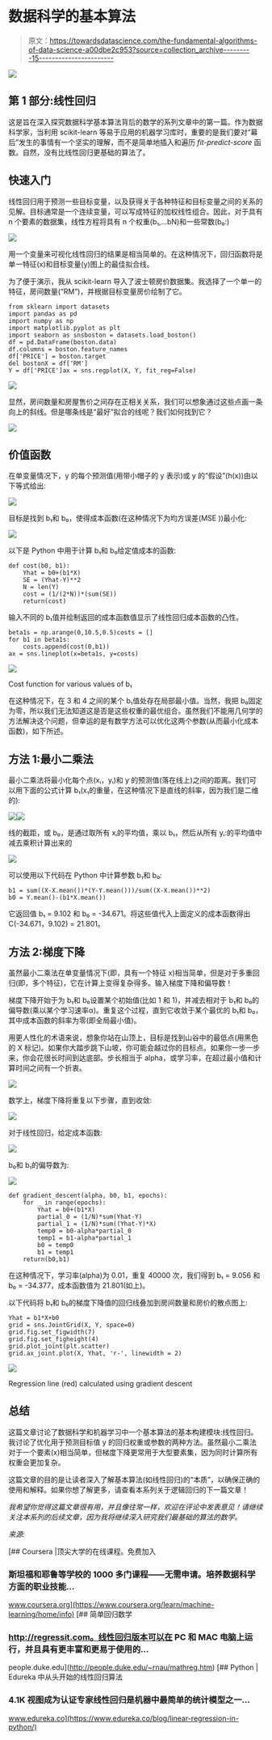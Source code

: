 # 数据科学的基本算法

> 原文：<https://towardsdatascience.com/the-fundamental-algorithms-of-data-science-a00dbe2c953?source=collection_archive---------15----------------------->

![](img/4b4f8faf1e448cdfe75c673b8ed33cc9.png)

## 第 1 部分:线性回归

这是旨在深入探究数据科学基本算法背后的数学的系列文章中的第一篇。作为数据科学家，当利用 scikit-learn 等易于应用的机器学习库时，重要的是我们要对“幕后”发生的事情有一个坚实的理解，而不是简单地插入和遍历 *fit-predict-score* 函数。自然，没有比线性回归更基础的算法了。

## 快速入门

线性回归用于预测一些目标变量，以及获得关于各种特征和目标变量之间的关系的见解。目标通常是一个连续变量，可以写成特征的加权线性组合。因此，对于具有 n 个要素的数据集，线性方程将具有 n 个权重(b₁,…bN)和一些常数(b₀:)

![](img/80b603f470a42d0c0acf3980933e1b73.png)

用一个变量来可视化线性回归的结果是相当简单的。在这种情况下，回归函数将是单一特征(x)和目标变量(y)图上的最佳拟合线。

为了便于演示，我从 scikit-learn 导入了波士顿房价数据集。我选择了一个单一的特征，房间数量(“RM”)，并根据目标变量房价绘制了它。

```
from sklearn import datasets
import pandas as pd
import numpy as np
import matplotlib.pyplot as plt
import seaborn as snsboston = datasets.load_boston()
df = pd.DataFrame(boston.data)
df.columns = boston.feature_names
df['PRICE'] = boston.target
del bostonX = df['RM']
Y = df['PRICE']ax = sns.regplot(X, Y, fit_reg=False)
```

![](img/bdbce933d9115775465d413fddbf4617.png)

显然，房间数量和房屋售价之间存在正相关关系，我们可以想象通过这些点画一条向上的斜线。但是哪条线是“最好”拟合的线呢？我们如何找到它？

![](img/389c6b37f5f000a4196ce7241093550e.png)

## 价值函数

在单变量情况下，y 的每个预测值(用带小帽子的 y 表示)或 y 的“假设”(h(x))由以下等式给出:

![](img/8f40f992b0de2382a351966500154bed.png)

目标是找到 b₁和 b₀，使得成本函数(在这种情况下为均方误差(MSE ))最小化:

![](img/2e03360c5342f53f8ff53b06bd753524.png)

以下是 Python 中用于计算 b₁和 b₀给定值成本的函数:

```
def cost(b0, b1):    
    Yhat = b0+(b1*X)
    SE = (Yhat-Y)**2
    N = len(Y)
    cost = (1/(2*N))*(sum(SE))
    return(cost)
```

输入不同的 b₁值并绘制返回的成本函数值显示了线性回归成本函数的凸性。

```
beta1s = np.arange(0,10.5,0.5)costs = []
for b1 in beta1s:
    costs.append(cost(0,b1))
ax = sns.lineplot(x=beta1s, y=costs)
```

![](img/3980397f4bfcccb349161cbb17f8409e.png)

Cost function for various values of b₁

在这种情况下，在 3 和 4 之间的某个 b₁值处存在局部最小值。当然，我把 b₀固定为零，所以我们无法知道这是否是这些权重的最优组合。虽然我们不能用几何学的方法解决这个问题，但幸运的是有数学方法可以优化这两个参数(从而最小化成本函数)，如下所述。

## 方法 1:最小二乘法

最小二乘法将最小化每个点(xᵢ，yᵢ)和 y 的预测值(落在线上)之间的距离。我们可以用下面的公式计算 b₁(x₁的重量，在这种情况下是直线的斜率，因为我们是二维的):

![](img/378a3bd6d814cc19216191a6f443b42d.png)![](img/e4723ae228085af7238438d8b792b211.png)

线的截距，或 b₀，是通过取所有 xᵢ的平均值，乘以 b₁，然后从所有 yᵢ:的平均值中减去乘积计算出来的

![](img/c7c51b8a6fdb89fa192aa44b8defd9d4.png)

可以使用以下代码在 Python 中计算参数 b₁和 b₀:

```
b1 = sum((X-X.mean())*(Y-Y.mean()))/sum((X-X.mean())**2)
b0 = Y.mean()-(b1*X.mean())
```

它返回值 b₁ = 9.102 和 b₀ = -34.671。将这些值代入上面定义的成本函数得出 C(-34.671，9.102) = 21.801。

## 方法 2:梯度下降

虽然最小二乘法在单变量情况下(即，具有一个特征 x)相当简单，但是对于多重回归(即，多个特征)，它在计算上变得复杂得多。输入梯度下降和偏导数！

梯度下降开始于为 b₁和 b₀设置某个初始值(比如 1 和 1)，并减去相对于 b₁和 b₀的偏导数(乘以某个学习速率α)。重复这个过程，直到它收敛于某个最优的 b₁和 b₀，其中成本函数的斜率为零(即全局最小值)。

用更人性化的术语来说，想象你站在山顶上，目标是找到山谷中的最低点(用黑色的 X 标记)。如果你大踏步跳下山坡，你可能会越过你的目标点。如果你一步一步来，你会花很长时间到达底部。步长相当于 alpha，或学习率，在超过最小值和计算时间之间有一个折衷。

![](img/14d49cceb10f83e42b10daf9f8b7beec.png)

数学上，梯度下降将重复以下步骤，直到收敛:

![](img/181887530f38643ed6c503c63afa689b.png)

对于线性回归，给定成本函数:

![](img/4947d44202460b70fda34e8c8243bbd0.png)

b₀和 b₁的偏导数为:

![](img/2c0bf2f3ada8b73ffcabd5cb22cf280f.png)

```
def gradient_descent(alpha, b0, b1, epochs):
    for _ in range(epochs):
        Yhat = b0+(b1*X)
        partial_0 = (1/N)*sum(Yhat-Y)
        partial_1 = (1/N)*sum((Yhat-Y)*X)
        temp0 = b0-alpha*partial_0
        temp1 = b1-alpha*partial_1
        b0 = temp0
        b1 = temp1
    return(b0,b1)
```

在这种情况下，学习率(alpha)为 0.01，重复 40000 次，我们得到 b₁ = 9.056 和 b₀ = -34.377，成本函数值为 21.801(如上)。

以下代码将 b₁和 b₀的梯度下降值的回归线叠加到房间数量和房价的散点图上:

```
Yhat = b1*X+b0
grid = sns.JointGrid(X, Y, space=0)
grid.fig.set_figwidth(7)
grid.fig.set_figheight(4)
grid.plot_joint(plt.scatter)
grid.ax_joint.plot(X, Yhat, 'r-', linewidth = 2)
```

![](img/ca9ee6313260bca075aee8d74ceeebf4.png)

Regression line (red) calculated using gradient descent

## 总结

这篇文章讨论了数据科学和机器学习中一个基本算法的基本构建模块:线性回归。我讨论了优化用于预测目标值 y 的回归权重或参数的两种方法。虽然最小二乘法对于一个要素(x)相当简单，但梯度下降更常用于大型要素集，因为同时计算所有权重会更加复杂。

这篇文章的目的是让读者深入了解基本算法(如线性回归)的“本质”，以确保正确的使用和解释。如果你想了解更多，请查看本系列关于逻辑回归的下一篇文章！

*我希望你觉得这篇文章很有用，并且像往常一样，欢迎在评论中发表意见！请继续关注本系列的后续文章，因为我将继续深入研究我们最基础的算法的数学。*

*来源:*

[](https://www.coursera.org/learn/machine-learning/home/info) [## Coursera |顶尖大学的在线课程。免费加入

### 斯坦福和耶鲁等学校的 1000 多门课程——无需申请。培养数据科学方面的职业技能…

www.coursera.org](https://www.coursera.org/learn/machine-learning/home/info) [](http://people.duke.edu/~rnau/mathreg.htm) [## 简单回归数学

### http://regressit.com。线性回归版本可以在 PC 和 MAC 电脑上运行，并且具有更丰富和更易于使用的…

people.duke.edu](http://people.duke.edu/~rnau/mathreg.htm) [](https://www.edureka.co/blog/linear-regression-in-python/) [## Python | Edureka 中从头开始的线性回归算法

### 4.1K 视图成为认证专家线性回归是机器中最简单的统计模型之一…

www.edureka.co](https://www.edureka.co/blog/linear-regression-in-python/)